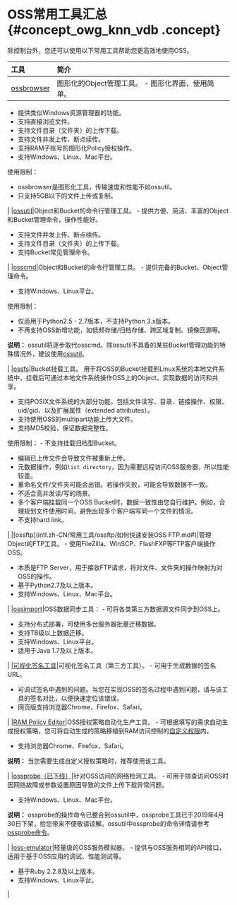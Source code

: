 # OSS常用工具汇总 {#concept_owg_knn_vdb .concept}

除控制台外，您还可以使用以下常用工具帮助您更高效地使用OSS。

|工具|简介|
|:-|:-|
|[ossbrowser](intl.zh-CN/常用工具/图形化管理工具ossbrowser/快速开始.md#)|图形化的Object管理工具。 -   图形化界面，使用简单。
-   提供类似Windows资源管理器的功能。
-   支持直接浏览文件。
-   支持文件目录（文件夹）的上传下载。
-   支持文件并发上传、断点续传。
-   支持RAM子账号的图形化Policy授权操作。
-   支持Windows、Linux、Mac平台。

 使用限制：

-   ossbrowser是图形化工具，传输速度和性能不如ossutil。
-   只支持5GB以下的文件上传或复制。

 |
|[ossutil](intl.zh-CN/常用工具/命令行工具ossutil/快速开始.md#)|Object和Bucket的命令行管理工具。 -   提供方便、简洁、丰富的Object和Bucket管理命令，操作性能好。
-   支持文件并发上传、断点续传。
-   支持文件目录（文件夹）的上传下载。
-   支持Bucket常见管理命令。

 |
|[osscmd](intl.zh-CN/常用工具/osscmd/快速安装.md#)|Object和Bucket的命令行管理工具。 -   提供完备的Bucket、Object管理命令。
-   支持Windows、Linux平台。

 使用限制：

-   仅适用于Python2.5 - 2.7版本，不支持Python 3.x版本。
-   不再支持OSS新增功能，如低频存储/归档存储、跨区域复制、镜像回源等。

 **说明：** ossutil将逐步取代osscmd。除ossutil不具备的某些Bucket管理功能的特殊情况外，建议使用[ossutil](intl.zh-CN/常用工具/命令行工具ossutil/快速开始.md#)。

 |
|[ossfs](intl.zh-CN/常用工具/ossfs/快速安装.md#)|Bucket挂载工具。 用于将OSS的Bucket挂载到Linux系统的本地文件系统中，挂载后可通过本地文件系统操作OSS上的Object，实现数据的访问和共享。

 -   支持POSIX文件系统的大部分功能，包括文件读写、目录、链接操作、权限、uid/gid、以及扩展属性（extended attributes）。
-   支持使用OSS的multipart功能上传大文件。
-   支持MD5校验，保证数据完整性。

 使用限制： -   不支持挂载归档型Bucket。
-   编辑已上传文件会导致文件被重新上传。
-   元数据操作，例如`list directory`，因为需要远程访问OSS服务器，所以性能较差。
-   重命名文件/文件夹可能会出错。若操作失败，可能会导致数据不一致。
-   不适合高并发读/写的场景。
-   多个客户端挂载同一个OSS Bucket时，数据一致性由您自行维护。例如，合理规划文件使用时间，避免出现多个客户端写同一个文件的情况。
-   不支持hard link。

 |
|[ossftp](intl.zh-CN/常用工具/ossftp/如何快速安装OSS FTP.md#)|管理Object的FTP工具。 -   使用FileZilla、WinSCP、FlashFXP等FTP客户端操作OSS。
-   本质是FTP Server，用于接收FTP请求，将对文件、文件夹的操作映射为对OSS的操作。
-   基于Python2.7及以上版本。
-   支持Windows、Linux、Mac平台。

 |
|[ossimport](intl.zh-CN/常用工具/数据迁移工具ossimport/说明及配置.md#)|OSS数据同步工具： -   可将各类第三方数据源文件同步到OSS上。
-   支持分布式部署，可使用多台服务器批量迁移数据。
-   支持TB级以上数据迁移。
-   支持Windows、Linux平台。
-   适用于Java 1.7及以上版本。

 |
|[可视化签名工具](https://bbs.aliyun.com/read/233851.html)|可视化签名工具（第三方工具）。 -   可用于生成数据的签名URL。
-   可调试签名中遇到的问题。当您在实现OSS的签名过程中遇到问题，请与该工具的签名对比，以便快速定位该错误。
-   网页版支持浏览器Chrome、Firefox、Safari。

 |
|[RAM Policy Editor](http://gosspublic.alicdn.com/ram-policy-editor/index.html)|OSS授权策略自动化生产工具。 -   可根据填写的需求自动生成授权策略，您可将自动生成的策略移植到RAM访问控制的[自定义权限](https://ram.console.aliyun.com/policies/new)内。
-   支持浏览器Chrome、Firefox、Safari。

 **说明：** 当您需要生成自定义授权策略时，推荐使用该工具。

 |
|[ossprobe（已下线）](intl.zh-CN/常用工具/ossprobe（已下线）.md#)|针对OSS访问的网络检测工具。 -   可用于排查访问OSS时因网络故障或参数设置原因导致的文件上传下载异常问题。
-   支持Windows、Linux、Mac平台。

 **说明：** ossprobe的操作命令已整合到ossutil中，ossprobe工具已于2019年4月30日下架，给您带来不便敬请谅解。ossutil中ossprobe的命令详情请参考[ossprobe命令](intl.zh-CN/常用工具/命令行工具ossutil/有关Bucket的命令.md#section_njd_yzz_zgb)。

 |
|[oss-emulator](https://github.com/aliyun/oss-emulator)|轻量级的OSS服务模拟器。 -   提供与OSS服务相同的API接口，适用于基于OSS应用的调试、性能测试等。
-   基于Ruby 2.2.8及以上版本。
-   支持Windows、Linux平台。

 |

